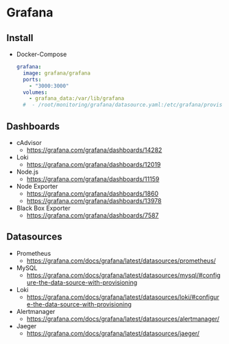 # Grafana

## Install

* Docker-Compose
  ```yaml
  grafana:
    image: grafana/grafana
    ports:
      - "3000:3000"
    volumes:
      - grafana_data:/var/lib/grafana
    #  - /root/monitoring/grafana/datasource.yaml:/etc/grafana/provisioning/datasources/datasource.yaml
  ```



## Dashboards

* cAdvisor
  * <https://grafana.com/grafana/dashboards/14282>
* Loki
  * <https://grafana.com/grafana/dashboards/12019>
* Node.js
  * <https://grafana.com/grafana/dashboards/11159>
* Node Exporter
  * <https://grafana.com/grafana/dashboards/1860>
  * <https://grafana.com/grafana/dashboards/13978>
* Black Box Exporter
  * <https://grafana.com/grafana/dashboards/7587>

## Datasources

* Prometheus
  * <https://grafana.com/docs/grafana/latest/datasources/prometheus/>
* MySQL
  * <https://grafana.com/docs/grafana/latest/datasources/mysql/#configure-the-data-source-with-provisioning>
* Loki
  * <https://grafana.com/docs/grafana/latest/datasources/loki/#configure-the-data-source-with-provisioning>
* Alertmanager
  * <https://grafana.com/docs/grafana/latest/datasources/alertmanager/>
* Jaeger
  * <https://grafana.com/docs/grafana/latest/datasources/jaeger/>
